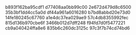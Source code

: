 b893f162ba95cdf1
d77408aa0bb99c00
2e672d479d8c6500
35b3bf1dd4cc5a0d
df44a961a6016280
b7bd8abbd20e73d0
14fe180245c67760
a1e4dc37ea029ae9
57c4db8355992fec
815d136b970cbe6f
3466b012d7dff248
f94fd7d0f5477221
cb9a040424ffa8e6
835b6c260dc3125c
97c3f7b74cd74bd6
